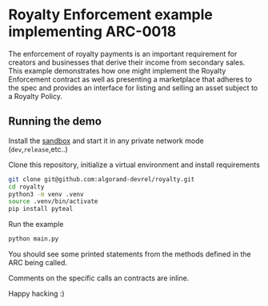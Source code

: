 # Royalty Enforcement example implementing ARC-0018


The enforcement of royalty payments is an important requirement for creators and businesses that derive their income from secondary sales. This example demonstrates how one might implement the Royalty Enforcement contract as well as presenting a marketplace that adheres to the spec and provides an interface for listing and selling an asset subject to a Royalty Policy.


## Running the demo

Install the [sandbox](https://github.com/algorand/sandbox) and start it in any private network mode (`dev`,`release`,etc..)

Clone this repository, initialize a virtual environment and install requirements
```sh
git clone git@github.com:algorand-devrel/royalty.git
cd royalty
python3 -m venv .venv
source .venv/bin/activate
pip install pyteal
```

Run the example
```sh
python main.py
```

You should see some printed statements from the methods defined in the ARC being called.

Comments on the specific calls an contracts are inline.


Happy hacking :)